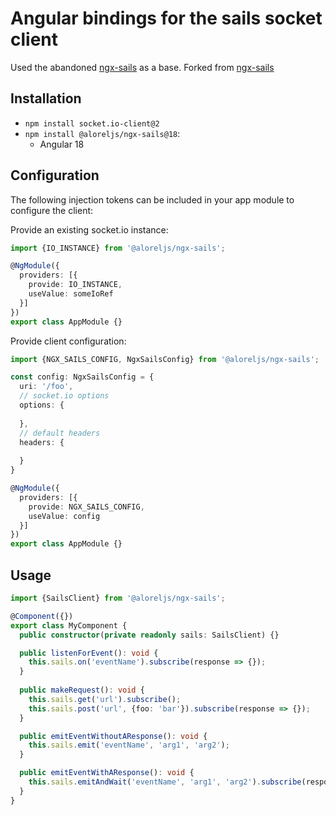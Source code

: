 # Angular bindings for the sails socket client

Used the abandoned [ngx-sails](https://github.com/brandom/ngx-sails) as a base.
Forked from [ngx-sails](https://github.com/Alorel/ngx-sails)

## Installation

- `npm install socket.io-client@2`
- `npm install @aloreljs/ngx-sails@18`:
   - Angular 18

## Configuration

The following injection tokens can be included in your app module to configure the client:

Provide an existing socket.io instance:

```typescript
import {IO_INSTANCE} from '@aloreljs/ngx-sails';

@NgModule({
  providers: [{
    provide: IO_INSTANCE,
    useValue: someIoRef
  }]
})
export class AppModule {}
```

Provide client configuration:

```typescript
import {NGX_SAILS_CONFIG, NgxSailsConfig} from '@aloreljs/ngx-sails';

const config: NgxSailsConfig = {
  uri: '/foo',
  // socket.io options
  options: {
  
  },
  // default headers
  headers: {
  
  }
}

@NgModule({
  providers: [{
    provide: NGX_SAILS_CONFIG,
    useValue: config
  }]
})
export class AppModule {}
```

## Usage

```typescript
import {SailsClient} from '@aloreljs/ngx-sails';

@Component({})
export class MyComponent {
  public constructor(private readonly sails: SailsClient) {}

  public listenForEvent(): void {
    this.sails.on('eventName').subscribe(response => {});
  }
 
  public makeRequest(): void {
    this.sails.get('url').subscribe();
    this.sails.post('url', {foo: 'bar'}).subscribe(response => {});
  }

  public emitEventWithoutAResponse(): void {
    this.sails.emit('eventName', 'arg1', 'arg2');
  }

  public emitEventWithAResponse(): void {
    this.sails.emitAndWait('eventName', 'arg1', 'arg2').subscribe(response => {})
  }
}
```
